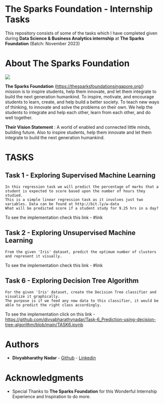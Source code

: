 # The Sparks Foundation - Internship Tasks

This repository consists of some of the tasks which I have completed given during **Data Science & Business Analytics internship** at **The Sparks Foundation** (Batch: November 2023)

# About The Sparks Foundation

<img src="https://github.com/divyabharathynadar/Task-6_Prediction-using-decision-tree-algorithm/blob/main/tsf.png">

**The Sparks Foundation** (https://thesparksfoundationsingapore.org/) mission is to inspire students, help them innovate, and let them integrate to build the next generation humankind. To inspire, motivate, and encourage students to learn, create, and help build a better society. To teach new ways of thinking, to innovate and solve the problems on their own. We help the students to integrate and help each other, learn from each other, and do well together.

**Their Vision Statement** : A world of enabled and connected little minds, building future. Also to inspire students, help them innovate and let them integrate to build the next generation humankind.

# TASKS

## Task 1 - Exploring Supervised Machine Learning

    In this regression task we will predict the percentage of marks that a student is expected to score based upon the number of hours they studied.
    This is a simple linear regression task as it involves just two variables. Data can be found at http://bit.ly/w-data 
    What will be predicted score if a student study for 9.25 hrs in a day? 

To see the implementation check this link - #link

## Task 2 - Exploring Unsupervised Machine Learning

    From the given 'Iris' dataset, predict the optimum number of clusters and represent it visually.

To see the implementation check this link - #link

## Task 6 - Exploring Decision Tree Algorithm

    For the given 'Iris' dataset, create the Decision Tree classifier and visualize it graphically. 
    The purpose is if we feed any new data to this classifier, it would be able to predict the right class accordingly.

To see the implementation click on this link - https://github.com/divyabharathynadar/Task-6_Prediction-using-decision-tree-algorithm/blob/main/TASK6.ipynb 


# Authors

* **Divyabharathy Nadar**  - [Github](https://github.com/divyabharathynadar/)
                     - [Linkedin](https:)


# Acknowledgments

* Special Thanks to **The Sparks Foundation** for this Wonderful Internship Experience and Inspiration to do more.
